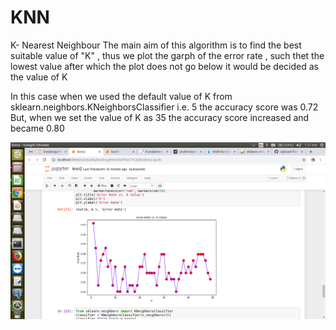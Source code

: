 # KNN
K- Nearest Neighbour 
The main aim of this algorithm is to find the best suitable value of "K" , thus we plot the garph of the error rate , such thet the lowest value after which the plot does not go below it would be decided as the value of K

In this case when we used the default value of K from sklearn.neighbors.KNeighborsClassifier i.e. 5 the accuracy score was 0.72
But, when we set the value of K as 35 the accuracy score increased and became 0.80 

<img src = "Screenshot from 2019-08-11 01-37-46.png">

